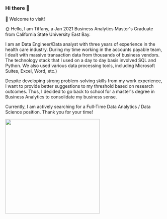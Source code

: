 ### Hi there 👋

🌱 Welcome to visit!

🌞 Hello, I am Tiffany, a Jan 2021 Business Analytics Master's Graduate from California State University East Bay.

I am an Data Engineer/Data analyst with three years of experience in the health care industry. During my time working in the accounts payable team, I dealt with massive transaction data from thousands of business vendors. The technology stack that I used on a day to day basis involved SQL and Python. We also used various data processing tools, including Microsoft Suites, Excel, Word, etc.)

Despite developing strong problem-solving skills from my work experience, I want to provide better suggestions to my threshold based on research outcomes. Thus, I decided to go back to school for a master's degree in Business Analytics to consolidate my business sense.

Currently, I am actively searching for a Full-Time Data Analytics / Data Science position.
Thank you for your time!

<img src="https://media.giphy.com/media/bcKmIWkUMCjVm/giphy.gif" width="300" />
